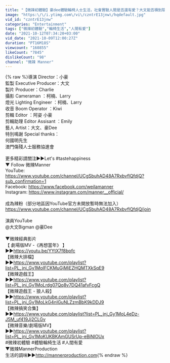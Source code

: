 ```yaml
---
title: "【微辣初體驗】豪dee體驗輪椅人士生活，社會實驗人間是否還有愛？大文能否積到陰德？│微辣 Manner"
image: "https:\/\/i.ytimg.com\/vi\/czntrE13jnw\/hqdefault.jpg"
vid_id: "czntrE13jnw"
categories: "Entertainment"
tags: ["微辣初體驗","輪椅生活","人間有愛"]
date: "2021-10-12T07:34:20+03:00"
vid_date: "2021-10-09T12:00:27Z"
duration: "PT16M18S"
viewcount: "160855"
likeCount: "7845"
dislikeCount: "98"
channel: "微辣 Manner"
---
```

{% raw %}導演 Director：小豪<br />監製 Executive Producer：大文<br />製片 Producer：Charlie<br />攝影 Cameraman ：柯楠、Larry<br />燈光 Lighting Engineer ：柯楠、Larry<br />收音 Boom Operator ：Kiwi<br />剪輯 Editor ：阿姿 小豪<br />剪輯助理 Editor Assisant ：Emily<br />藝人 Artist：大文、豪Dee<br />特別鳴謝 Special thanks：<br />何國明先生<br />澳門傷殘人士服務協進會<br /><br />更多精彩請關注►►Let's #tastehappiness <br />▼ Follow 微辣Manner<br />YouTube: <a rel="nofollow" target="blank" href="https://www.youtube.com/channel/UCgSbuhAD48A7RxbvflQfdjQ?sub_confirmation=1">https://www.youtube.com/channel/UCgSbuhAD48A7RxbvflQfdjQ?sub_confirmation=1</a><br />Facebook: <a rel="nofollow" target="blank" href="https://www.facebook.com/weilamanner">https://www.facebook.com/weilamanner</a><br />Instagram: <a rel="nofollow" target="blank" href="https://www.instagram.com/manner__official/">https://www.instagram.com/manner__official/</a><br /><br />成為辣粉（部分地區因YouTube官方未開放暫時無法加入）<br /><a rel="nofollow" target="blank" href="https://www.youtube.com/channel/UCgSbuhAD48A7RxbvflQfdjQ/join">https://www.youtube.com/channel/UCgSbuhAD48A7RxbvflQfdjQ/join</a><br /><br />演員YouTube<br /> @大文Bigman  @豪Dee <br /><br />▼微辣經典影片<br />【 劇場版MV -《再想當年》 】<br />►►<a rel="nofollow" target="blank" href="https://youtu.be/YYtX7f8bpfc">https://youtu.be/YYtX7f8bpfc</a><br />【微辣大排檔】<br />►►<a rel="nofollow" target="blank" href="https://www.youtube.com/playlist?list=PL_jnj_Gy1MoIFCKMuGjMiEZHQMTXkSqE9">https://www.youtube.com/playlist?list=PL_jnj_Gy1MoIFCKMuGjMiEZHQMTXkSqE9</a><br />【微辣遊戲王】<br />►►<a rel="nofollow" target="blank" href="https://www.youtube.com/playlist?list=PL_jnj_Gy1MoLrdg07Qq8v7DQ41afvFcgQ">https://www.youtube.com/playlist?list=PL_jnj_Gy1MoLrdg07Qq8v7DQ41afvFcgQ</a><br />【微辣遊戲王 - 狼人殺】<br />►►<a rel="nofollow" target="blank" href="https://www.youtube.com/playlist?list=PL_jnj_Gy1MoLkG4nIGuNLZzmBbK9kDDJ9">https://www.youtube.com/playlist?list=PL_jnj_Gy1MoLkG4nIGuNLZzmBbK9kDDJ9</a><br />【微辣搞笑合集】<br />►►<a rel="nofollow" target="blank" href="https://www.youtube.com/playlist?list=PL_jnj_Gy1MoL4eDz-J5M_uf419Jj2CLGv">https://www.youtube.com/playlist?list=PL_jnj_Gy1MoL4eDz-J5M_uf419Jj2CLGv</a><br />【微辣音樂/劇場版MV】<br />►►<a rel="nofollow" target="blank" href="https://www.youtube.com/playlist?list=PL_jnj_Gy1MoKUKBKAmGUSrUp-eBiNIOUx">https://www.youtube.com/playlist?list=PL_jnj_Gy1MoKUKBKAmGUSrUp-eBiNIOUx</a><br /> #微辣初體驗 #體驗輪椅生活 #人間有愛<br />▼微辣MannerProduction<br />生活的調味►►<a rel="nofollow" target="blank" href="http://mannerproduction.com">http://mannerproduction.com</a>{% endraw %}
